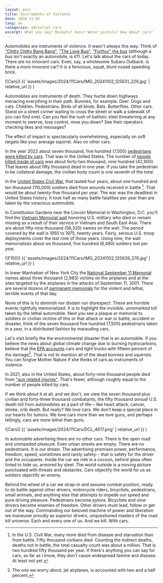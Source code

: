 ```yaml
---
layout: post
title: Instruments of Violence
date: 2024-11-01
lang: en
categories: editorial cars
excerpt: What you say? Rockets? Guns? Water pistols? How about cars?
---
```


Automobiles are instruments of violence.  It wasn't always this way. Think of
["Chitty Chitty Bang Bang"][ccbb], ["The Love Bug"][bug], ["Furthur" the
bus][furthur] (although a bus isn't exactly an automobile, is it?).  Let's talk
about the cars of today.  There are no innocent cars.  Even, say, a wholesome
Subaru Outback. Is there a more innocent car?  It is a ferocious, squat, blunt
nosed speeding brick.

[ccbb]: https://en.wikipedia.org/wiki/Chitty_Chitty_Bang_Bang
[bug]: https://en.wikipedia.org/wiki/The_Love_Bug
[furthur]: https://en.wikipedia.org/wiki/Furthur_(bus)

![Cars](
  {{ 'assets/images/2024/11Cars/IMG_20241102_125631_229.jpg' | relative_url }}
)

Automobiles are instruments of death.  They hurtle down highways menacing
everything in their path.  Bunnies, for example.  Deer. Dogs and cats.
Children.  Pedestrians. Birds of all kinds. Bats. Butterflies.  Other cars.
Stand on a street corner waiting to cross the street or walk a sidewalk (if you
can find one). Can you feel the rush of ballistic steel threatening at any moment
to swerve, lose control, mow you down? See their operators checking likes
and messages?

The effect of impact is spectacularly overwhelming, especially on soft targets
like your average squirrel.  Also on other cars.

In the year 2022 about seven thousand, five hundred (7,500) [pedestrians were
killed by cars][ped].  That was in the United States.  The number of [people
killed inside of cars][crash] was about forty-two thousand, nine hundred
(42,900). That leaves about fifty thousand dead in one year.  If you take the
pedestrian to be collateral damage, the civilian body count is one seventh of
the total.

[ped]: https://www.ghsa.org/resources/Pedestrians23
[crash]: https://www.nhtsa.gov/press-releases/traffic-crash-death-estimates-2022

In the [United States Civil War][uscw], that lasted four years, about one
hundred and ten thousand (110,000) soldiers died from wounds received in
battle [^1]. That would be about twenty-five thousand per year. The war was the
deadliest in United States history. It took half as many battle fatalities per
year than are taken by the voracious automobile.

[uscw]: https://en.wikipedia.org/wiki/American_Civil_War#Casualties

In Constitution Gardens near the Lincoln Memorial in Washington, D.C. you'll
find the [Vietnam Memorial wall][wall] honoring U.S. military who died or
remain missing as a result of their service in Vietnam and South East Asia.
There are about fifty-nine thousand (58,320) names on the wall. The period
covered by the wall is 1955 to 1975, twenty years. Fairly, serious U.S.
troop deployments cover the last nine of those years. Using nine, the wall
memorializes about six thousand, five hundred (6,480) soldiers lost per year.

[wall]: https://en.wikipedia.org/wiki/Vietnam_Veterans_Memorial
[viet]: https://en.wikipedia.org/wiki/Vietnam_War_casualties

![F150](
  {{ 'assets/images/2024/11Cars/IMG_20241102_125639_376.jpg' | relative_url }}
)

In lower Manhattan of New York City the [National September 11 Memorial][nmm]
names about three thousand (2,983) victims on the airplanes and at the sites
targeted by the airplanes in the attacks of September 11, 2001. There
are several dozens of [permanent memorials][911mems] for the violent and
lethal, terrible events of that day.

[911mems]: https://en.wikipedia.org/wiki/Memorials_and_services_for_the_September_11_attacks
[nmm]: https://en.wikipedia.org/wiki/National_September_11_Memorial_%26_Museum

None of this is to diminish nor disdain nor disrespect. These are horrible
events rightfully memorialized. It is to highlight the invisible, unremarked
toll taken by the lethal automobile.  Next you see a plaque or memorial to
soldiers or civilian victims of this or that attack or war or battle, accident
or disaster, think of the seven thousand five hundred (7,500) pedestrians taken
in a year, in a distributed fashion by marauding cars.

Let's visit briefly the the environmental disaster that is an automobile. If
you believe the news about global climate change due to burning hydrocarbons,
believe that the [EPA accounts][gcc] cars and light trucks with fifteen percent
of the damage[^2]. That is not to mention all of the dead bunnies and squirrels.
You can forgive Mother Nature if she thinks of cars as instruments of violence.

[gcc]: https://www.epa.gov/greenvehicles/fast-facts-transportation-greenhouse-gas-emissions

In 2021, also in the United States, about forty-nine thousand people died from
["gun related injuries"][gund].  That's fewer, although roughly equal to the
number of people killed by cars.

[gund]: https://www.pewresearch.org/short-reads/2023/04/26/what-the-data-says-about-gun-deaths-in-the-u-s/

If we think about it at all, and we don't, we view the seven thousand plus
civilian and forty-three thousand combatants; the fifty thousand *annual* U.S.
death toll from automobiles as a part of life-- like heart attack, cancer,
stroke, crib death.  But really?  We love cars. We don't keep a special place
in our hearts for tumors.  We love cars more than we love guns, and perhaps
tellingly, cars are more lethal than guns.

![Cars](
  {{ 'assets/images/2024/11Cars/DCL_4617.png' | relative_url }}
)

In automobile advertising there are no other cars.  There is the open road and
unimpeded pleasure.  Even urban streets are empty. There are no pedestrians. It
is our dream.  The advertising promises power, performance, freedom, speed,
sometimes and rarely safety-- that is safety for the driver and the occupants.
Inside the car we ride in a cocoon, behind glass often tinted to hide us,
armored by steel. The world outside is a moving picture punctuated with threats
and obstacles. Cars objectify the world for us as soldiers objectify an enemy.

Behind the wheel of a car we strap-in and assume combat position, ready to do
battle against other drivers, motorcycle riders, bicyclists, pedestrians, small
animals, and anything else that attempts to impede our speed and pure driving
pleasure.  Pedestrians become pylons. Bicyclists and slow drivers become
enemies of freedom. Other drivers must lead, follow or get out of the way.
Commanding our beloved machine of power and liberation we maneuver proudly as
superior drivers, unquestioned masters of the road kill universe.  Each and
every one of us. And we kill. With cars.


[^1]: In the U.S. Civil War, many more died from disease and starvation than
    from battle. Fifty thousand civilians died. Counting the indirect deaths,
    deaths not in battle, the total casualty count was about a million. That is
    two hundred fifty thousand per year. If there's anything you can say for
    cars, so far as I know, they don't cause widespread famine and disease. At
    least not yet.

[^2]: The one we worry about, jet airplanes, is accounted with two and
    a half percent.

